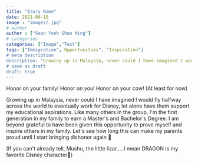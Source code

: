 ```yaml
---
title: "Story Name"
date: 2021-06-10
image : "images/.jpg"
# author
author : ["Sean Yeoh Shun Ming"]
# categories
categories: ["Image","Text"]
tags: ["Immigration", Opportunities", "Inspiration"]
# meta description
description: "Growing up in Malaysia, never could I have imagined I would fly halfway across the world to eventually work for Disney, let alone have them support my educational aspirations."
# save as draft
draft: true
---
```


Honor on your family! Honor on you! Honor on your cow! (At least for now)

Growing up in Malaysia, never could I have imagined I would fly halfway across the world to eventually work for Disney, let alone have them support my educational aspirations. Like many others in the group, I'm the first generation in my family to earn a Master's and Bachelor's Degree. I am beyond grateful to have been given this opportunity to prove myself and inspire others in my family. Let's see how long this can make my parents proud until I start bringing dishonor again 🥺

(If you can't already tell, Mushu, the little lizar.....I mean DRAGON is my favorite Disney character🐉)
